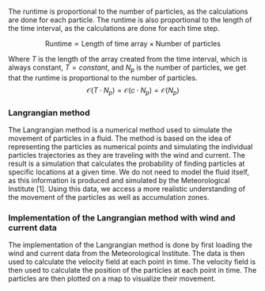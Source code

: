 The runtime is proportional to the number of particles, as the calculations are done for each particle. The runtime is also proportional to the length of the time interval, as the calculations are done for each time step.

$$ \text{Runtime} \propto \text{Length of time array}  \times \text{Number of particles}$$

Where $T$ is the length of the array created from the time interval, which is always constant, $T =constant$, and $N_p$ is the number of particles, we get that the runtime is proportional to the number of particles.
$$ \mathcal{O}(T \cdot N_p) = \mathcal{O}(c\cdot N_p) = \mathcal{O}(N_p)$$



### Langrangian method
The Langrangian method is a numerical method used to simulate the movement of particles in a fluid. The method is based on the idea of representing the particles as numerical points and simulating the individual particles trajectories as they are traveling with the wind and current. The result is a simulation that calculates the probability of finding particles at specific locations at a given time. We do not need to model the fluid itself, as this information is produced and simulated by the Meteorological Institute [1]. Using this data, we access a more realistic understanding of the movement of the particles as well as accumulation zones.

### Implementation of the Langrangian method with wind and current data
The implementation of the Langrangian method is done by first loading the wind and current data from the Meteorological Institute. The data is then used to calculate the velocity field at each point in time. The velocity field is then used to calculate the position of the particles at each point in time. The particles are then plotted on a map to visualize their movement.

